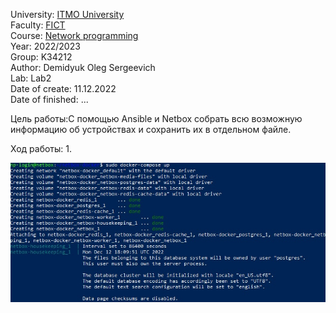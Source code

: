 University: [ITMO University](https://itmo.ru/ru/)  
Faculty: [FICT](https://fict.itmo.ru)    
Course: [Network programming](https://github.com/itmo-ict-faculty/network-programming)    
Year: 2022/2023  
Group: K34212  
Author: Demidyuk Oleg Sergeevich  
Lab: Lab2  
Date of create: 11.12.2022  
Date of finished: ...

Цель работы:С помощью Ansible и Netbox собрать всю возможную информацию об устройствах и сохранить их в отдельном файле.

Ход работы:
1.

![Image text](https://github.com/SilnoEnamored/2022_2023-network_programming-k34212-demidyuk_o_s/raw/main/lab3/screenshots/1.jpg)
